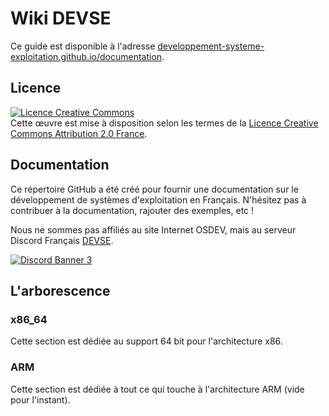 # Wiki DEVSE
Ce guide est disponible à l'adresse [developpement-systeme-exploitation.github.io/documentation](https://developpement-systeme-exploitation.github.io/documentation/).

## Licence 
<a rel="license" href="http://creativecommons.org/licenses/by/2.0/fr/"><img alt="Licence Creative Commons" style="border-width:0" src="https://i.creativecommons.org/l/by/2.0/fr/88x31.png" /></a><br>Cette œuvre est mise à disposition selon les termes de la <a rel="license" href="http://creativecommons.org/licenses/by/2.0/fr/">Licence Creative Commons Attribution 2.0 France</a>.

## Documentation
Ce répertoire GitHub a été créé pour fournir une documentation sur le développement de systèmes d'exploitation en Français.
N'hésitez pas à contribuer à la documentation, rajouter des exemples, etc !

Nous ne sommes pas affiliés au site Internet OSDEV, mais au serveur Discord Français [DEVSE](https://discord.gg/3XjkM6q).

<a href="https://discord.gg/3XjkM6q"><img src="https://discordapp.com/api/guilds/746454130448531546/widget.png?style=banner3" alt="Discord Banner 3"/></a>

## L'arborescence 

### x86_64
Cette section est dédiée au support 64 bit pour l'architecture x86.

### ARM
Cette section est dédiée à tout ce qui touche à l'architecture ARM (vide pour l'instant).

